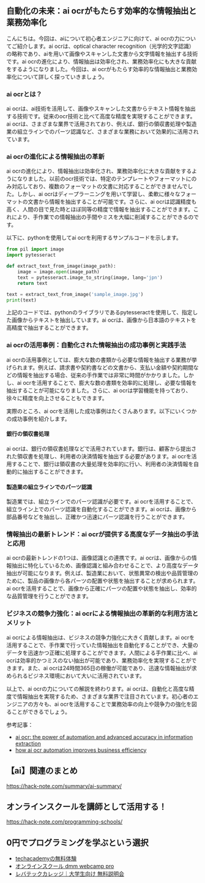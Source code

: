 <!--
title:   【ai】ai ocrの力：自動化と高度な精度で情報抽出を実現する
tags:    AI,OCR
id:      33d38ee5c4c589eb9e02
private: false
-->


## 自動化の未来：ai ocrがもたらす効率的な情報抽出と業務効率化

こんにちは。今回は、aiについて初心者エンジニアに向けて、ai ocrの力についてご紹介します。ai ocrは、optical character recognition（光学的文字認識）の略称であり、aiを用いて画像やスキャンした文書から文字情報を抽出する技術です。ai ocrの進化により、情報抽出は効率化され、業務効率化にも大きな貢献をするようになりました。今回は、ai ocrがもたらす効率的な情報抽出と業務効率化について詳しく探っていきましょう。

### ai ocrとは？

ai ocrは、ai技術を活用して、画像やスキャンした文書からテキスト情報を抽出する技術です。従来のocr技術と比べて高度な精度を実現することができます。ai ocrは、さまざまな業界で活用されており、例えば、銀行の領収書処理や製造業の組立ラインでのパーツ認識など、さまざまな業務において効果的に活用されています。

### ai ocrの進化による情報抽出の革新

ai ocrの進化により、情報抽出は効率化され、業務効率化に大きな貢献をするようになりました。以前のocr技術では、特定のテンプレートやフォーマットにのみ対応しており、複数のフォーマットの文書に対応することができませんでした。しかし、ai ocrはディープラーニングを用いて学習し、柔軟に様々なフォーマットの文書から情報を抽出することが可能です。さらに、ai ocrは認識精度も高く、人間の目で見た時とほぼ同等の精度で情報を抽出することができます。これにより、手作業での情報抽出の手間やミスを大幅に削減することができるのです。

以下に、pythonを使用してai ocrを利用するサンプルコードを示します。

```python
from pil import image
import pytesseract

def extract_text_from_image(image_path):
    image = image.open(image_path)
    text = pytesseract.image_to_string(image, lang='jpn')
    return text

text = extract_text_from_image('sample_image.jpg')
print(text)
```

上記のコードでは、pythonのライブラリであるpytesseractを使用して、指定した画像からテキストを抽出しています。ai ocrは、画像から日本語のテキストを高精度で抽出することができます。

### ai ocrの活用事例：自動化された情報抽出の成功事例と実践手法

ai ocrの活用事例としては、膨大な数の書類から必要な情報を抽出する業務が挙げられます。例えば、請求書や契約書などの文書から、支払い金額や契約期間などの情報を抽出する場合、従来の手作業では非常に時間がかかりました。しかし、ai ocrを活用することで、膨大な数の書類を効率的に処理し、必要な情報を抽出することが可能になりました。さらに、ai ocrは学習機能を持っており、徐々に精度を向上させることもできます。

実際のところ、ai ocrを活用した成功事例はたくさんあります。以下にいくつかの成功事例を紹介します。

#### 銀行の領収書処理
ai ocrは、銀行の領収書処理などで活用されています。銀行は、顧客から提出された領収書を処理し、利用者の決済情報を抽出する必要があります。ai ocrを活用することで、銀行は領収書の大量処理を効率的に行い、利用者の決済情報を自動的に抽出することができます。

#### 製造業の組立ラインでのパーツ認識
製造業では、組立ラインでのパーツ認識が必要です。ai ocrを活用することで、組立ライン上でのパーツ認識を自動化することができます。ai ocrは、画像から部品番号などを抽出し、正確かつ迅速にパーツ認識を行うことができます。

### 情報抽出の最新トレンド：ai ocrが提供する高度なデータ抽出の手法と応用

ai ocrの最新トレンドの1つは、画像認識との連携です。ai ocrは、画像からの情報抽出に特化しているため、画像認識と組み合わせることで、より高度なデータ抽出が可能になります。例えば、製造業において、状態異常の検出や品質管理のために、製品の画像から各パーツの配置や状態を抽出することが求められます。ai ocrを活用することで、画像から正確にパーツの配置や状態を抽出し、効率的な品質管理を行うことができます。

### ビジネスの競争力強化：ai ocrによる情報抽出の革新的な利用方法とメリット

ai ocrによる情報抽出は、ビジネスの競争力強化に大きく貢献します。ai ocrを活用することで、手作業で行っていた情報抽出を自動化することができ、大量のデータを迅速かつ正確に処理することができます。人間による手作業に比べ、ai ocrは効率的かつミスのない抽出が可能であり、業務効率化を実現することができます。また、ai ocrは24時間365日の稼働が可能であり、迅速な情報抽出が求められるビジネス環境において大いに活用されています。

以上で、ai ocrの力についての解説を終わります。ai ocrは、自動化と高度な精度で情報抽出を実現するため、さまざまな業界で注目されています。初心者のエンジニアの方々も、ai ocrを活用することで業務効率の向上や競争力の強化を図ることができるでしょう。

参考記事：
- [ai ocr: the power of automation and advanced accuracy in information extraction](https://syncedreview.com/2020/08/08/ai-ocr-the-power-of-automation-and-advanced-accuracy-in-information-extraction/)
- [how ai ocr automation improves business efficiency](https://anotherbyte.net/tech-insights/ai-ocr-automation-business-efficiency)



## 【ai】関連のまとめ
https://hack-note.com/summary/ai-summary/



## オンラインスクールを講師として活用する！
https://hack-note.com/programming-schools/



## 0円でプログラミングを学ぶという選択
- [techacademyの無料体験](//af.moshimo.com/af/c/click?a_id=2612475&amp;p_id=1555&amp;pc_id=2816&amp;pl_id=22706&amp;url=https%3a%2f%2ftechacademy.jp%2fhtmlcss-trial%3futm_source%3dmoshimo%26utm_medium%3daffiliate%26utm_campaign%3dtextad)
- [オンラインスクール dmm webcamp pro](//af.moshimo.com/af/c/click?a_id=2612482&amp;p_id=1363&amp;pc_id=2297&amp;pl_id=39999&amp;guid=on)
- [レバテックカレッジ｜大学生向け 無料説明会](//af.moshimo.com/af/c/click?a_id=4071793&p_id=3198&pc_id=7488&pl_id=41848)

